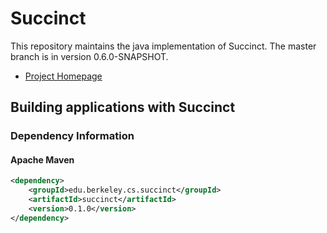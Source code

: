 Succinct
========

This repository maintains the java implementation of Succinct. The master branch is in version 0.6.0-SNAPSHOT.

- [Project Homepage](http://succinct.cs.berkeley.edu)

## Building applications with Succinct

### Dependency Information

#### Apache Maven

```xml
<dependency>
    <groupId>edu.berkeley.cs.succinct</groupId>
    <artifactId>succinct</artifactId>
    <version>0.1.0</version>
</dependency>
```

